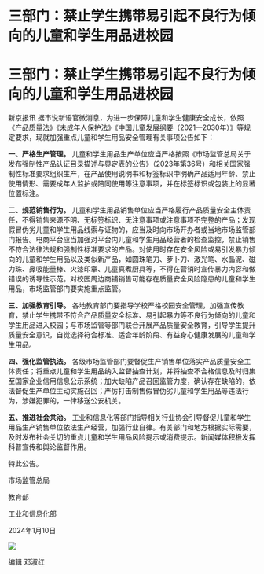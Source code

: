 # 三部门：禁止学生携带易引起不良行为倾向的儿童和学生用品进校园

# 三部门：禁止学生携带易引起不良行为倾向的儿童和学生用品进校园

新京报讯
据市说新语官微消息，为进一步保障儿童和学生健康安全成长，依照《产品质量法》《未成年人保护法》《中国儿童发展纲要（2021—2030年）》等规定要求，现就加强重点儿童和学生用品安全管理有关事项公告如下：

**一、严格生产管理。**
儿童和学生用品生产单位应当严格按照《市场监管总局关于发布强制性产品认证目录描述与界定表的公告》（2023年第36号）和相关国家强制性标准要求组织生产，在产品使用说明书和标签标识中明确产品适用年龄、禁止使用情形、需要成年人监护或陪同使用等注意事项，并在标签标识或包装上的显著位置标注。

**二、规范销售行为。**
儿童和学生用品销售单位应当严格履行产品质量安全主体责任，不得销售来源不明、无标签标识、无注意事项或注意事项不完整的产品；发现假冒伪劣儿童和学生用品线索与证物的，应当及时向市场开办者或当地市场监管部门报告。电商平台应当加强对平台内儿童和学生用品经营者的检查监控，禁止销售不符合法律法规和强制性标准要求的产品。对使用时存在安全风险或易引发暴力倾向的儿童和学生用品以及类似新产品，如圆珠笔刀、萝卜刀、激光笔、水晶泥、磁力珠、鼻吸能量棒、火漆印章、儿童真煮厨具等，不得在营销时宣传暴力内容和做错误的诱导性示范。对校园周边商铺销售可能存在质量安全风险隐患的儿童和学生用品，市场监管部门要实施重点监管。

**三、加强教育引导。**
各地教育部门要指导学校严格校园安全管理，加强宣传教育，禁止学生携带不符合产品质量安全标准、易引起暴力等不良行为倾向的儿童和学生用品进入校园；与市场监管等部门联合开展产品质量安全教育，引导学生提升质量安全意识，自觉选择符合标准、适合年龄阶段、有益身心健康发展的儿童和学生用品。

**四、强化监管执法。**
各级市场监管部门要督促生产销售单位落实产品质量安全主体责任；将重点儿童和学生用品纳入监督抽查计划，并将抽查不合格信息及时归集至国家企业信用信息公示系统；加大缺陷产品召回监管力度，确认存在缺陷的，依法督促生产单位主动实施召回；严厉打击制售假冒伪劣儿童和学生用品等违法行为，涉嫌犯罪的，一律移送公安机关。

**五、推进社会共治。**
工业和信息化等部门指导相关行业协会引导督促儿童和学生用品生产销售单位依法生产经营，加强行业自律。有关部门和地方根据实际需要，及时发布社会关切的重点儿童和学生用品风险提示或消费提示。新闻媒体积极发挥科普宣传和舆论监督作用。

特此公告。

市场监管总局

教育部

工业和信息化部

2024年1月10日

![](https://inews.gtimg.com/om_bt/OIKL2-ppSUREkq6SAUHHAe_rxq_2BMMqWfmDk1q9fBw1kAA/0)

编辑 邓淑红

